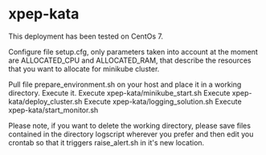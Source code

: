 # xpep-kata
This deployment has been tested on CentOs 7.

Configure file setup.cfg, only parameters taken into account at the moment are ALLOCATED_CPU and ALLOCATED_RAM, that describe the resources that you want to allocate for minikube cluster.

Pull file prepare_environment.sh on your host and place it in a working directory.
Execute it.
Execute xpep-kata/minikube_start.sh
Execute xpep-kata/deploy_cluster.sh
Execute xpep-kata/logging_solution.sh
Execute xpep-kata/start_monitor.sh

Please note, if you want to delete the working directory, please save files contained in the directory logscript wherever you prefer and then edit you crontab so that it triggers raise_alert.sh in it's new location.
